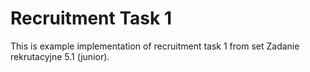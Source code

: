 # Recruitment Task 1

This is example implementation of recruitment task 1 from set Zadanie rekrutacyjne 5.1 (junior).
